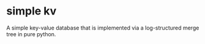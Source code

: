 # simple kv 
A simple key-value database that is implemented via a log-structured merge tree in
pure python.


